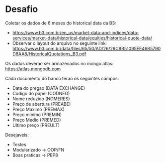 # Desafio

Coletar os dados de 6 meses do historical data da B3:

- https://www.b3.com.br/en_us/market-data-and-indices/data-services/market-data/historical-data/equities/historical-quote-data/
- Observar o layout do arquivo no seguinte link: https://www.b3.com.br/data/files/65/50/AD/26/29C8B51095EE46B5790D8AA8/HistoricalQuotations_B3.pdf

Os dados deverao ser armazenados no mongo atlas: https://atlas.mongodb.com

Cada documento do banco terao os seguintes campos:

- Data do pregao (DATA EXCHANGE)
- Codigo do papel (CODNEG)
- Nome reduzido (NOMERES)
- Preço de abertura (PREABE)
- Preço Maximo (PREMAX)
- Preço minimo (PREMIN)
- Preço Medio (PREMED)
- Ultimo preço (PREULT)

Desejaveis:
- Testes
- Modularizado -> OOP/FN
- Boas praticas -> PEP8
